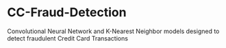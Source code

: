 # CC-Fraud-Detection
Convolutional Neural Network and K-Nearest Neighbor models designed to detect fraudulent Credit Card Transactions 
